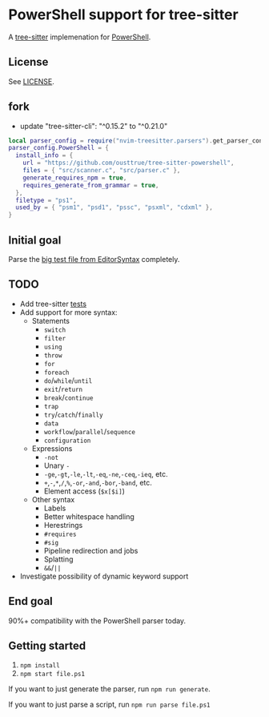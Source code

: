 # PowerShell support for tree-sitter

A [tree-sitter](http://tree-sitter.github.io/tree-sitter/)
implemenation for [PowerShell](https://github.com/PowerShell/PowerShell).

## License

See [LICENSE](LICENSE).

## fork

- update "tree-sitter-cli": "^0.15.2" to "^0.21.0"

```lua
local parser_config = require("nvim-treesitter.parsers").get_parser_configs()
parser_config.PowerShell = {
  install_info = {
    url = "https://github.com/ousttrue/tree-sitter-powershell",
    files = { "src/scanner.c", "src/parser.c" },
    generate_requires_npm = true,
    requires_generate_from_grammar = true,
  },
  filetype = "ps1",
  used_by = { "psm1", "psd1", "pssc", "psxml", "cdxml" },
}
```

## Initial goal

Parse the [big test file from EditorSyntax](https://github.com/PowerShell/EditorSyntax/blob/master/examples/TheBigTestFile.ps1) completely.

## TODO

- Add tree-sitter [tests](https://tree-sitter.github.io/tree-sitter/creating-parsers#writing-unit-tests)
- Add support for more syntax:
    + Statements
        * `switch`
        * `filter`
        * `using`
        * `throw`
        * `for`
        * `foreach`
        * `do`/`while`/`until`
        * `exit`/`return`
        * `break`/`continue`
        * `trap`
        * `try`/`catch`/`finally`
        * `data`
        * `workflow`/`parallel`/`sequence`
        * `configuration`
    + Expressions
        * `-not`
        * Unary `-`
        * `-ge`,`-gt`,`-le`,`-lt`,`-eq`,`-ne`,`-ceq`,`-ieq`, etc.
        * `+`,`-`,`*`,`/`,`%`,`-or`,`-and`,`-bor`,`-band`, etc.
        * Element access (`$x[$i]`)
    + Other syntax
        * Labels
        * Better whitespace handling
        * Herestrings
        * `#requires`
        * `#sig`
        * Pipeline redirection and jobs
        * Splatting
        * `&&`/`||`
- Investigate possibility of dynamic keyword support
        

## End goal

90%+ compatibility with the PowerShell parser today.

## Getting started

1. `npm install`
1. `npm start file.ps1`

If you want to just generate the parser, run `npm run generate`.

If you want to just parse a script, run `npm run parse file.ps1`
